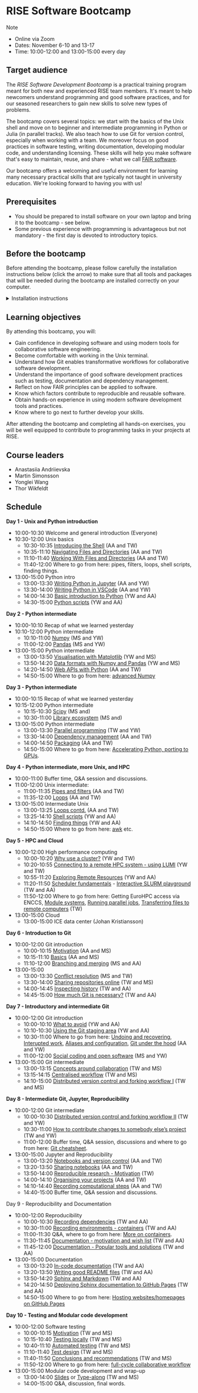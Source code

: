 # RISE Software Bootcamp

> [!NOTE]
> - Online via Zoom
> - Dates: November 6-10 and 13-17
> - Time: 10:00-12:00 and 13:00-15:00 every day

## Target audience

The *RISE Software Development Bootcamp* is a practical training program meant for both new and experienced RISE team members. It's meant to help newcomers understand programming and good software practices, and for our seasoned researchers to gain new skills to solve new types of problems.

The bootcamp covers several topics: we start with the basics of the Unix shell and move on to beginner and intermediate programming in Python or Julia (in parallel tracks). We also teach how to use Git for version control, especially when working with a team. We moreover focus on good practices in software testing, writing documentation, developing modular code, and understanding licensing. These skills will help you make software that's easy to maintain, reuse, and share - what we call [FAIR software](https://www.nature.com/articles/s41597-022-01710-x).

 
Our bootcamp offers a welcoming and useful environment for learning many necessary practical skills that are typically not taught in university education. We're looking forward to having you with us!

## Prerequisites

- You should be prepared to install software on your own laptop and bring it to the bootcamp - see below.
- Some previous experience with programming is advantageous but not mandatory - the first day is devoted to introductory topics.

## Before the bootcamp

Before attending the bootcamp, please follow carefully the installation instructions below (click the arrow) to make sure that all tools and packages that will be needed during the bootcamp are installed correctly on your computer.

<details>
  <summary>Installation instructions</summary>
 
You will need the following tools installed on the computer you will use during the bootcamp. Please go through this list carefully and make 
sure to install everything that you don't already have installed. The links take you to external installation instructions for different operating systems.
- Shell and Git - [instructions](https://coderefinery.github.io/installation/shell-and-git/)
- A GitHub account - [instructions](https://coderefinery.github.io/installation/github/)
- SSH connection to GitHub - [instructions](https://coderefinery.github.io/installation/ssh/)
- A text editor - [instructions](https://coderefinery.github.io/installation/editors/)
- Python via one of two ways:
   - through the Anaconda distribution - [instructions](https://carpentries.github.io/workshop-template/install_instructions/#python-1)
   - or if you already have a Python installation and the `conda` package manager on your computer, make sure to install the required packages listed in the following yaml file by saving it to a file `env.yml` and then run `conda env create -f env.yml`:
     ```yaml
        name: bootcamp
        channels:
          - conda-forge
          - defaults
          - bioconda
        dependencies:
          - python>3.9
          - click
          - ipywidgets
          - jupyterlab
          - jupyterlab-git
          - matplotlib
          - myst-parser
          - nbdime
          - numpy
          - pandas
          - pytest
          - pytest-cov
          - seaborn
          - snakemake-minimal
          - sphinx
          - sphinx-autobuild
          - sphinx_rtd_theme
          - jsonlines
          - notebook
          - requests
          - seaborn
          - mpi4py
          - dask
          - setuptools
          - twine
          - poetry
          - flit
     ```

</details>

## Learning objectives

By attending this bootcamp, you will:

- Gain confidence in developing software and using modern tools for collaborative software engineering.
- Become comfortable with working in the Unix terminal.
- Understand how Git enables transformative workflows for collaborative software development.
- Understand the importance of good software development practices such as testing, documentation and dependency management.
- Reflect on how FAIR principles can be applied to software.
- Know which factors contribute to reproducible and reusable software.
- Obtain hands-on experience in using modern software development tools and practices.
- Know where to go next to further develop your skills.

After attending the bootcamp and completing all hands-on exercises, you will be well equipped to contribute to programming tasks in your projects at RISE.  

## Course leaders

- Anastasiia Andriievska
- Martin Simonsson
- Yonglei Wang
- Thor Wikfeldt

## Schedule

**Day 1 - Unix and Python introduction**

- 10:00-10:30 Welcome and general introduction (Everyone)
- 10:30-12:00 Unix basics
  - 10:30-10:35 [Introducing the Shell](https://swcarpentry.github.io/shell-novice/instructor/01-intro.html) (AA and TW)
  - 10:35-11:10 [Navigating Files and Directories](https://swcarpentry.github.io/shell-novice/instructor/02-filedir.html) (AA and TW)
  - 11:10-11:40 [Working With Files and Directories](https://swcarpentry.github.io/shell-novice/instructor/03-create.html) (AA and TW)
  - 11:40-12:00 Where to go from here: pipes, filters, loops, shell scripts, finding things.
- 13:00-15:00 Python intro
  - 13:00-13:30 [Writing Python in Jupyter](https://aaltoscicomp.github.io/python-for-scicomp/jupyter/) (AA and YW)
  - 13:30-14:00 [Writing Python in VSCode](https://code.visualstudio.com/docs/introvideos/basics) (AA and YW)
  - 14:00-14:30 [Basic introduction to Python](https://aaltoscicomp.github.io/python-for-scicomp/python/) (YW and AA) 
  - 14:30-15:00 [Python scripts](https://aaltoscicomp.github.io/python-for-scicomp/scripts/) (YW and AA)


**Day 2 - Python intermediate**

- 10:00-10:10 Recap of what we learned yesterday
- 10:10-12:00 Python intermediate
    - 10:10-11:00 [Numpy](https://aaltoscicomp.github.io/python-for-scicomp/numpy/) (MS and YW)
    - 11:00-12:00 [Pandas](https://aaltoscicomp.github.io/python-for-scicomp/pandas/) (MS and YW)
- 13:00-15:00 Python intermediate
    - 13:00-13:50 [Visualisation with Matplotlib](https://aaltoscicomp.github.io/python-for-scicomp/data-visualization/) (YW and MS)
    - 13:50-14:20 [Data formats with Numpy and Pandas](https://aaltoscicomp.github.io/python-for-scicomp/data-formats/) (YW and MS)
    - 14:20-14:50 [Web APIs with Python](https://aaltoscicomp.github.io/python-for-scicomp/web-apis/) (AA and TW)
    - 14:50-15:00 Where to go from here: [advanced Numpy](https://aaltoscicomp.github.io/python-for-scicomp/numpy-advanced/)

    
**Day 3 - Python intermediate**

- 10:00-10:15 Recap of what we learned yesterday
- 10:15-12:00 Python intermediate
    - 10:15-10:30 [Scipy](https://aaltoscicomp.github.io/python-for-scicomp/scipy/) (MS and)
    - 10:30-11:00 [Library ecosystem](https://aaltoscicomp.github.io/python-for-scicomp/libraries/) (MS and)
- 13:00-15:00 Python intermediate
    - 13:00-13:30 [Parallel programming](https://aaltoscicomp.github.io/python-for-scicomp/parallel/) (TW and YW)
    - 13:30-14:00 [Dependency management](https://aaltoscicomp.github.io/python-for-scicomp/dependencies/) (AA and TW)
    - 14:00-14:50 [Packaging](https://aaltoscicomp.github.io/python-for-scicomp/packaging/) (AA and TW)
    - 14:50-15:00 Where to go from here: [Accelerating Python, porting to GPUs](https://enccs.github.io/hpda-python/).

**Day 4 - Python intermediate, more Unix, and HPC**

- 10:00-11:00 Buffer time, Q&A session and discussions.
- 11:00-12:00 Unix intermediate:
   - 11:00-11:35 [Pipes and filters](https://swcarpentry.github.io/shell-novice/instructor/04-pipefilter.html) (AA and TW)
   - 11:35-12:00 [Loops](https://swcarpentry.github.io/shell-novice/instructor/05-loop.html) (AA and TW)
- 13:00-15:00 Intermediate Unix
    - 13:00-13:25 [Loops contd.](https://swcarpentry.github.io/shell-novice/instructor/05-loop.html) (AA and TW)
    - 13:25-14:10 [Shell scripts](https://swcarpentry.github.io/shell-novice/instructor/06-script.html) (YW and AA)
    - 14:10-14:50 [Finding things](https://swcarpentry.github.io/shell-novice/instructor/07-find.html) (YW and AA)
    - 14:50-15:00 Where to go from here: [awk](https://pmitev.github.io/to-awk-or-not/) etc.


**Day 5 - HPC and Cloud**

- 10:00-12:00 High performance computing
   - 10:00-10:20 [Why use a cluster?](https://carpentries-incubator.github.io/hpc-intro/10-hpc-intro/index.html) (YW and TW)
   - 10:20-10:55 [Connecting to a remote HPC system - using LUMI](https://carpentries-incubator.github.io/hpc-intro/11-connecting/index.html) (YW and TW)
   - 10:55-11:20 [Exploring Remote Resources](https://carpentries-incubator.github.io/hpc-intro/12-cluster/index.html) (YW and AA)
   - 11:20-11:50 [Scheduler fundamentals](https://carpentries-incubator.github.io/hpc-intro/13-scheduler/index.html) - [Interactive SLURM playground](http://slurmlearning.deic.dk/) (TW and AA)
   - 11:50-12:00 Where to go from here: Getting EuroHPC access via ENCCS, [Module systems](https://carpentries-incubator.github.io/hpc-intro/14-modules/index.html), [Running parallel jobs](https://carpentries-incubator.github.io/hpc-intro/16-parallel/index.html), [Transferring files to remote computers](https://carpentries-incubator.github.io/hpc-intro/15-transferring-files/index.html) (TW)
- 13:00-15:00 Cloud
   - 13:00-15:00 ICE data center (Johan Kristiansson)

**Day 6 - Introduction to Git**

- 10:00-12:00 Git introduction
   - 10:00-10:15 [Motivation](https://coderefinery.github.io/git-intro/motivation/) (AA and MS)
   - 10:15-11:10 [Basics](https://coderefinery.github.io/git-intro/basics/) (AA and MS)
   - 11:10-12:00 [Branching and merging](https://coderefinery.github.io/git-intro/branches/) (MS and AA)
- 13:00-15:00 
    - 13:00-13:30 [Conflict resolution](https://coderefinery.github.io/git-intro/conflicts/) (MS and TW)
    - 13:30-14:00 [Sharing repositories online](https://coderefinery.github.io/git-intro/remotes/) (TW and MS)
    - 14:00-14:45 [Inspecting history](https://coderefinery.github.io/git-intro/archaeology/) (TW and AA)
    - 14:45-15:00 [How much Git is necessary?](https://coderefinery.github.io/git-intro/level/) (TW and AA)

**Day 7 - Introductory and intermediate Git**

- 10:00-12:00 Git introduction
   - 10:00-10:10 [What to avoid](https://coderefinery.github.io/git-intro/what-to-avoid/) (YW and AA)
   - 10:10-10:30 [Using the Git staging area](https://coderefinery.github.io/git-intro/staging-area/) (YW and AA)
   - 10:30-11:00 Where to go from here: [Undoing and recovering](https://coderefinery.github.io/git-intro/recovering/), [Interupted work](https://coderefinery.github.io/git-intro/interrupted/), [Aliases and configuration](https://coderefinery.github.io/git-intro/aliases/), [Git under the hood](https://coderefinery.github.io/git-intro/under-the-hood/) (AA and YW)
   - 11:00-12:00 [Social coding and open software](https://coderefinery.github.io/social-coding/) (MS and YW)
- 13:00-15:00 Git intermediate
    - 13:00-13:15 [Concepts around collaboration](https://coderefinery.github.io/git-collaborative/remotes/) (TW and MS)
    - 13:15-14:15 [Centralised workflow](https://coderefinery.github.io/git-collaborative/centralized/) (TW and MS)
    - 14:10-15:00 [Distributed version control and forking workflow I](https://coderefinery.github.io/git-collaborative/distributed/) (TW and MS)

**Day 8 - Intermediate Git, Jupyter, Reproducibility**

- 10:00-12:00 Git intermediate
   - 10:00-10:30 [Distributed version control and forking workflow II](https://coderefinery.github.io/git-collaborative/distributed/) (TW and YW)
   - 10:30-11:00 [How to contribute changes to somebody else’s project](https://coderefinery.github.io/git-collaborative/contributing/) (TW and YW)
   - 11:00-12:00 Buffer time, Q&A session, discussions and where to go from here: [Git cheatsheet](https://aaltoscicomp.github.io/cheatsheets/git-the-way-you-need-it-cheatsheet.pdf).
- 13:00-15:00 Jupyter and Reproducibility
    - 13:00-13:20 [Notebooks and version control](https://coderefinery.github.io/jupyter/version-control/) (AA and TW)
    - 13:20-13:50 [Sharing notebooks](https://coderefinery.github.io/jupyter/sharing/) (AA and TW)
    - 13:50-14:00 [Reproducible research - Motivation](https://coderefinery.github.io/reproducible-research/motivation/) (TW)
    - 14:00-14:10 [Organising your projects](https://coderefinery.github.io/reproducible-research/organizing-projects/) (AA and TW)
    - 14:10-14:40 [Recording computational steps](https://coderefinery.github.io/reproducible-research/workflow-management/) (AA and TW)
    - 14:40-15:00 Buffer time, Q&A session and discussions.


Day 9 - Reproducibility and Documentation

- 10:00-12:00 Reproducibility
   - 10:00-10:30 [Recording dependencies](https://coderefinery.github.io/reproducible-research/dependencies/) (TW and AA)
   - 10:30-11:00 [Recording environments - containers](https://coderefinery.github.io/reproducible-research/environments/) (TW and AA)
   - 11:00-11:30 Q&A, where to go from here: [More on containers](https://enccs.github.io/containers/).
   - 11:30-11:45 [Documentation - motivation and wish list](https://coderefinery.github.io/documentation/wishlist/) (TW and AA)
   - 11:45-12:00 [Documentation - Popular tools and solutions](https://coderefinery.github.io/documentation/tools/) (TW and AA)
- 13:00-15:00 Documentation
    - 13:00-13:20 [In-code documentation](https://coderefinery.github.io/documentation/in-code-documentation/) (TW and AA)
    - 13:20-13:50 [Writing good README files](https://coderefinery.github.io/documentation/writing-readme-files/) (TW and AA)
    - 13:50-14:20 [Sphinx and Markdown](https://coderefinery.github.io/documentation/sphinx/) (TW and AA)
    - 14:20-14:50 [Deploying Sphinx documentation to GitHub Pages](https://coderefinery.github.io/documentation/gh_workflow/) (TW and AA)
    - 14:50-15:00 Where to go from here: [Hosting websites/homepages on GitHub Pages](https://coderefinery.github.io/documentation/gh-pages/)

**Day 10 - Testing and Modular code development**

- 10:00-12:00 Software testing
   - 10:00-10:15 [Motivation](https://coderefinery.github.io/testing/motivation/)  (TW and MS)
   - 10:15-10:40 [Testing locally](https://coderefinery.github.io/testing/pytest/) (TW and MS)
   - 10:40-11:10 [Automated testing](https://coderefinery.github.io/testing/continuous-integration/) (TW and MS)
   - 11:10-11:40 [Test design](https://coderefinery.github.io/testing/test-design/) (TW and MS)
   - 11:40-11:50 [Conclusions and recommendations](https://coderefinery.github.io/testing/conclusions/) (TW and MS)
   - 11:50-12:00 Where to go from here: [full-cycle collaborative workflow](https://coderefinery.github.io/testing/full-cycle-ci/)
- 13:00-15:00 Modular code development and wrap-up
    - 13:00-14:00 [Slides](http://cicero.xyz/v3/remark/0.14.0/github.com/coderefinery/modular-code-development/master/talk.md/#1) or [Type-along](https://coderefinery.github.io/modular-type-along/) (TW and MS)
    - 14:00-15:00 Q&A, discussion, final words.




